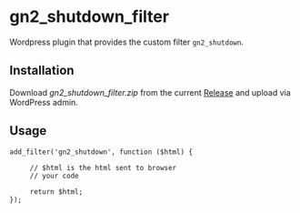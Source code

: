 # gn2_shutdown_filter
Wordpress plugin that provides the custom filter `gn2_shutdown`. 

## Installation
Download *gn2_shutdown_filter.zip* from the current [Release](https://github.com/gn2netwerk/gn2_shutdown_filter/releases/latest) and upload via WordPress admin.

## Usage
```
add_filter('gn2_shutdown', function ($html) {
     
     // $html is the html sent to browser
     // your code
     
     return $html;
});
```